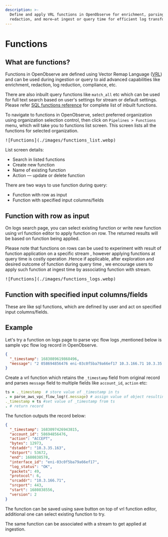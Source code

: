 ```yaml
---
description: >-
  Define and apply VRL functions in OpenObserve for enrichment, parsing,
  redaction, and more—at ingest or query time for efficient log transformation.
---
```

# Functions

## What are functions?

Functions in OpenObserve are defined using Vector Remap Language ([VRL](https://vrl.dev)) and can be used during ingestion or query to aid advanced capabilities like enrichment, redaction, log reduction, compliance, etc. 

There are also inbuilt query functions like `match_all` etc which can be used for full text search based on user's settings for stream or default settings. Please refer [SQL functions reference](../../sql_reference.md) for complete list of inbuilt functions.

To navigate to functions in OpenObserve, select preferred organization using organization selection control, then click on `Pipelines > Functions` menu, which will take you to functions list screen. This screen lists all the functions for selected organization.  

<kbd>
![Functions](./images/functions_list.webp)
</kbd>

List screen details:

- Search in listed functions
- Create new function
- Name of existing function
- Action — update or delete function

There are two ways to use function during query:

- Function with row as input
- Function with specified input columns/fields


## Function with row as input

On logs search page, you can select existing function or write new function using vrl function editor to apply function on row. The returned results will be based on function being applied.

Please note that functions on rows can be used to experiment with result of function application on a specific stream , however applying functions at query time is costly operation .Hence if applicable, after exploration and desired outcome of function during query time , we encourage users to apply such function at ingest time by associating function with stream.

<kbd>
![Functions](./images/functions_logs.webp)
</kbd>

## Function with specified input columns/fields
These are like sql functions, which are defined by user and act on specified input columns/fields.

## Example
Let's try a function on logs page to parse vpc flow logs ,mentioned below is sample vpc flow log record in OpenObserve.

```json
{
  "_timestamp": 1683089619868496,
  "message": "2 058694856476 eni-03c0f5ba79a66ef17 10.3.166.71 10.3.35.163 443 53672 6 49 12973 1680838556 1680838578 ACCEPT OK"
}
```
Create a vrl function which retains the `_timestamp` field from original record and parses `message` field to multiple fields like `account_id`, `action` etc:

```ruby
ts = ._timestamp  # store value of _timestamp in ts
. = parse_aws_vpc_flow_log!(.message) # assign value of object resulting from parse_aws_vpc_flow_log to current record
._timestamp = ts #set value of _timestamp from ts
. # return record
```

The function outputs the record below:
```json
{
  "_timestamp": 1683097426943815,
  "account_id": 58694856476,
  "action": "ACCEPT",
  "bytes": 12973,
  "dstaddr": "10.3.35.163",
  "dstport": 53672,
  "end": 1680838578,
  "interface_id": "eni-03c0f5ba79a66ef17",
  "log_status": "OK",
  "packets": 49,
  "protocol": 6,
  "srcaddr": "10.3.166.71",
  "srcport": 443,
  "start": 1680838556,
  "version": 2
}
```

The function can be saved using save button on top of vrl function editor, additional one can select existing function to try.

The same function can be associated with a stream to get applied at ingestion. 
